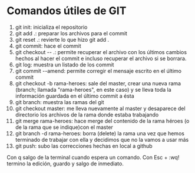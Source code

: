 # Comandos útiles de GIT

1. git init: inicializa el repositorio
2. git add .: preparar los archivos para el commit
3. git reset .: revierte lo que hizo git add .
4. git commit: hace el commit
5. git checkout -- .: permite recuperar el archivo con los últimos cambios hechos al hacer el commit e incluso recuperar el archivo si se borrara.
6. git log: muestra un listado de los commit
7. git commit --amend: permite corregir el mensaje escrito en el último commit
8. git checkout -b rama-heroes: sale del master, crear una nueva rama (branch; llamada "rama-heroes", en este caso) y se lleva toda la información guardada en el último commit a ésta
9. git branch: muestra las ramas del git
10. git checkout master: me lleva nuevamente al master y desaparece del directorio los archivos de la rama donde estaba trabajando
11. git merge rama-heroes: hace merge del contenido de la rama héroes (o de la rama que se indique)con el master
12. git branch -d rama-heroes: borra (delete) la rama una vez que hemos terminado de trabajar con ella y decidimos que no la vamos a usar más
13. git push: subo las correcciones hechas en local a github



Con q salgo de la terminal cuando espera un comando.
Con Esc + :wq! termino la edición, guardo y salgo de inmediato.